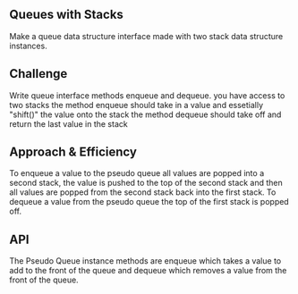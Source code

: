 ## Queues with Stacks
Make a queue data structure interface made with two stack data structure instances.

## Challenge
Write queue interface methods enqueue and dequeue.
you have access to two stacks the method enqueue should take in a value and essetially "shift()" the value onto the stack the method dequeue should take off and return the last value in the stack

## Approach & Efficiency
To enqueue a value to the pseudo queue all values are popped into a second stack, the value is pushed to the top of the second stack and then all values are popped from the second stack back into the first stack. To dequeue a value from the pseudo queue the top of the first stack is popped off.

## API
The Pseudo Queue instance methods are enqueue which takes a value to add to the front of the queue and dequeue which removes a value from the front of the queue.